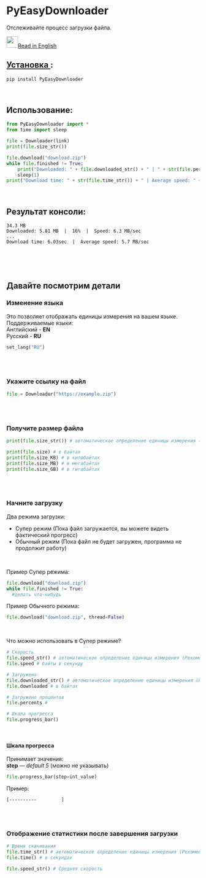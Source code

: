 # PyEasyDownloader
Отслеживайте процесс загрузки файла.

<a href="REAME.md" ><img src="https://emojio.ru/images/twitter-64/1f1fa-1f1f8.png" width="30" height="30"></img>Read in English</a>

## <a href="https://pypi.org/project/PyEasyDownloader/">Установка </a>:

```Python
pip install PyEasyDownloader
```
</br>

## Использование:
```Python
from PyEasyDownloader import *
from time import sleep

file = Downloader(link)
print(file.size_str())

file.download("download.zip")
while file.finished != True:
	print("Downloaded: " + file.downloaded_str() + " | " + str(file.percents) + "% | Speed: " + file.speed_str())
	sleep(1)
print("Download time: " + str(file.time_str()) + " | Average speed: " + file.speed_str())
```
</br>

## Результат консоли:
```
34.3 MB
Downloaded: 5.81 MB  |  16%  |  Speed: 6.3 MB/sec
...
Download time: 6.03sec  |  Average speed: 5.7 MB/sec
```
</br></br></br>


## Давайте посмотрим детали

### Изменение языка
Это позволяет отображать единицы измерения на вашем языке. </br>
Поддерживаемые языки: </br>
Английский - **EN** </br>
Русский - **RU** </br>
```Python
set_lang("RU")
```
</br></br>

### Укажите ссылку на файл
```Python
file = Downloader("https://example.zip")
```
</br></br>

### Получите размер файла
```Python
print(file.size_str()) # автоматическое определение единицы измерения (Рекомендуется)

print(file.size) # в байтах
print(file.size_KB) # в килобайтах
print(file.size_MB) # в мегабайтах
print(file.size_GB) # в гигабайтах
```
</br></br>

### Начните загрузку
Два режима загрузки: </br>
<ul>
<li>Супер режим (Пока файл загружается, вы можете видеть фактический прогресс) </li>
<li>Обычный режим (Пока файл не будет загружен, программа не продолжит работу) </li>
</ul></br>

Пример Супер режима:

```Python
file.download("download.zip")
while file.finished != True:
  #делать что-нибудь
```

Пример Обычного режима:
```Python
file.download("download.zip", thread=False)
```
</br>

Что можно использовать в Супер режиме?

```Python
# Скорость
file.speed_str() # автоматическое определение единицы измерения (Рекомендуется)
file.speed # байты в секунду

# Загружено
file.downloaded_str() # автоматическое определение единицы измерения (Рекомендуется)
file.downloaded # в байтах

# Загружено процентов
file.percents # 

# Шкала прогресса
file.progress_bar()
```
</br>

#### Шкала прогресса
Принимает значения:</br>
**step** — *default 5* (можно не указывать)
```Python
file.progress_bar(step=int_value)
```
Пример:

```
[----------         ]
```
</br></br>

### Отображение статистики после завершения загрузки

```Python
# Время скачивания
file.time_str() # автоматическое определение единицы измерения (Рекомендуется)
file.time() # в секундах

file.speed_str() # Средняя скорость
```
